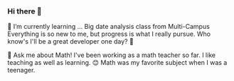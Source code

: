 ### Hi there 👋
🌱 I’m currently learning ... Big date analysis class from Multi-Campus
Everything is so new to me, but progress is what I really pursue. Who know's I'll be a great developer one day? 💁


💬 Ask me about Math! I've been working as a math teacher so far. I like teaching as well as learning. 😊 Math was my favorite subject when I was a teenager.



<!--
**kim-jae-eun/kim-jae-eun** is a ✨ _special_ ✨ repository because its `README.md` (this file) appears on your GitHub profile.

Here are some ideas to get you started:

- 🔭 I’m currently working on ...
- 🌱 I’m currently learning ... Big date analysis class from Multi-Campus
- 👯 I’m looking to collaborate on ...
- 🤔 I’m looking for help with ...
- 💬 Ask me about ...
- 📫 How to reach me: ...
- 😄 Pronouns: ...
- ⚡ Fun fact: ...
-->
